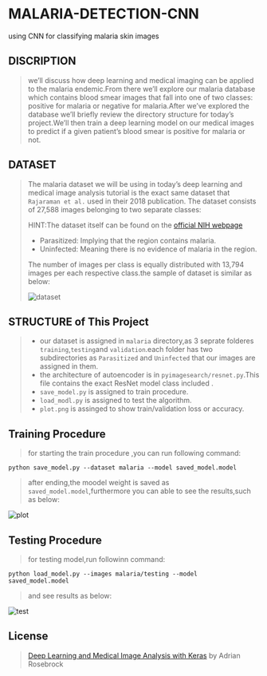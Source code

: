 # MALARIA-DETECTION-CNN
using CNN for classifying malaria skin images
## DISCRIPTION
>  we’ll discuss how deep learning and medical imaging can be applied to the malaria endemic.From there we’ll explore our malaria database which contains blood smear images that fall into one of two classes: positive for malaria or negative for malaria.After we’ve explored the database we’ll briefly review the directory structure for today’s project.We’ll then train a deep learning model on our medical images to predict if a given patient’s blood smear is positive for malaria or not.
>  
## DATASET
> The malaria dataset we will be using in today’s deep learning and medical image analysis tutorial is the exact same dataset that `Rajaraman et al.` used in their 2018 publication. The dataset consists of 27,588 images belonging to two separate classes:
>
> HINT:The dataset itself can be found on the [official NIH webpage](https://lhncbc.nlm.nih.gov/LHC-downloads/downloads.html#malaria-datasets)
> * Parasitized: Implying that the region contains malaria.
> * Uninfected: Meaning there is no evidence of malaria in the region.
> 
>  The number of images per class is equally distributed with 13,794 images per each respective class.the sample of dataset is similar as below:
>  
> ![dataset](https://user-images.githubusercontent.com/53394692/111433957-326c8300-8714-11eb-9c0b-9e23b8efc3d7.PNG)
## STRUCTURE of This Project
> * our dataset is assigned in `malaria` directory,as 3 seprate folderes `training`,`testing`and `validation`.each folder has two subdirectories as `Parasitized` and `Uninfected` that our images are assigned in them.
> * the architecture of autoencoder is in `pyimagesearch/resnet.py`.This file contains the exact ResNet model class included .
> * `save_model.py` is assigned to train procedure.
> * `load_modl.py` is assigned to test the algorithm.
> * `plot.png` is assinged to show train/validation loss or accuracy.
## Training Procedure
> for starting the train procedure ,you can run following command:
```
python save_model.py --dataset malaria --model saved_model.model
```
> after ending,the moodel weight is saved as `saved_model.model`,furthermore you can able to see the results,such as below:
>
![plot](https://user-images.githubusercontent.com/53394692/111466264-4d50ee80-8738-11eb-8cb4-131fa4dc68d1.png)

## Testing Procedure
> for testing model,run followinn command:
```
python load_model.py --images malaria/testing --model saved_model.model
```
> and see results as below:
> 
![test](https://user-images.githubusercontent.com/53394692/111469002-70c96880-873b-11eb-9683-7259482bd200.PNG)







































## License
> [Deep Learning and Medical Image Analysis with Keras](https://www.pyimagesearch.com/2018/12/03/deep-learning-and-medical-image-analysis-with-keras/) by Adrian Rosebrock



